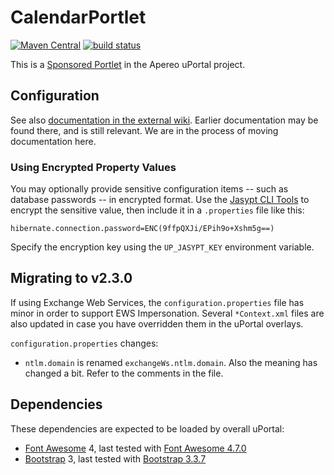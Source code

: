 # CalendarPortlet

[![Maven Central](https://maven-badges.herokuapp.com/maven-central/org.jasig.portlet/CalendarPortlet/badge.svg)](https://maven-badges.herokuapp.com/maven-central/org.jasig.portlet/CalendarPortlet)
[![build status](https://github.com/uPortal-Project/CalendarPortlet/workflows/CI/badge.svg?branch=master)](https://github.com/uPortal-Project/CalendarPortlet/actions)

This is a [Sponsored Portlet][] in the Apereo uPortal project.

## Configuration

See also [documentation in the external wiki][calendarportlet in confluence]. Earlier documentation may be found there, and is still relevant. We are in the process of moving documentation here.

### Using Encrypted Property Values

You may optionally provide sensitive configuration items -- such as database passwords -- in encrypted format. Use the [Jasypt CLI Tools](http://www.jasypt.org/cli.html) to encrypt the sensitive value, then include it in a `.properties` file like this:

```
hibernate.connection.password=ENC(9ffpQXJi/EPih9o+Xshm5g==)
```

Specify the encryption key using the `UP_JASYPT_KEY` environment variable.

## Migrating to v2.3.0

If using Exchange Web Services, the `configuration.properties` file has minor in order to support EWS Impersonation. Several `*Context.xml` files are also updated in case you have overridden them in the uPortal overlays.

`configuration.properties` changes:

* `ntlm.domain` is renamed `exchangeWs.ntlm.domain`. Also the meaning has changed a bit. Refer to the comments in the file.

[sponsored portlet]: https://wiki.jasig.org/display/PLT/Jasig+Sponsored+Portlets
[calendarportlet in confluence]: https://wiki.jasig.org/display/PLT/Calendar+Portlet

## Dependencies

These dependencies are expected to be loaded by overall uPortal:

* [Font Awesome][] 4, last tested with [Font Awesome 4.7.0][]
* [Bootstrap][] 3, last tested with [Bootstrap 3.3.7][]

[font awesome]: http://fontawesome.io/
[font awesome 4.7.0]: https://github.com/FortAwesome/Font-Awesome/releases/tag/v4.7.0
[bootstrap]: https://getbootstrap.com
[bootstrap 3.3.7]: https://getbootstrap.com/docs/3.3/
